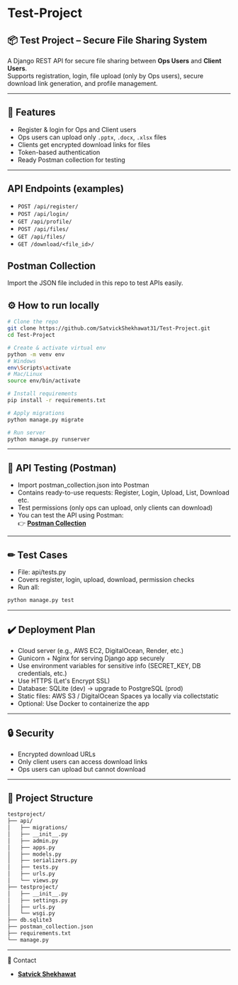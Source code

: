 # Test-Project

## 📦 Test Project – Secure File Sharing System

A Django REST API for secure file sharing between **Ops Users** and **Client Users**.  
Supports registration, login, file upload (only by Ops users), secure download link generation, and profile management.

---

## 🚀 Features
- Register & login for Ops and Client users
- Ops users can upload only `.pptx`, `.docx`, `.xlsx` files
- Clients get encrypted download links for files
- Token-based authentication
- Ready Postman collection for testing

---

## API Endpoints (examples)
- `POST /api/register/`
- `POST /api/login/`
- `GET /api/profile/`
- `POST /api/files/`
- `GET /api/files/`
- `GET /download/<file_id>/`

## Postman Collection
Import the JSON file included in this repo to test APIs easily.

## ⚙️ How to run locally

```bash
# Clone the repo
git clone https://github.com/SatvickShekhawat31/Test-Project.git
cd Test-Project

# Create & activate virtual env
python -m venv env
# Windows
env\Scripts\activate
# Mac/Linux
source env/bin/activate

# Install requirements
pip install -r requirements.txt

# Apply migrations
python manage.py migrate

# Run server
python manage.py runserver
```
---

## 🧪 API Testing (Postman)
- Import postman_collection.json into Postman
- Contains ready-to-use requests: Register, Login, Upload, List, Download etc.
- Test permissions (only ops can upload, only clients can download)
- You can test the API using Postman:  
👉 [**Postman Collection**](https://satvickshekhawat.postman.co/workspace/Satvick-Shekhawat's-Workspace~9c8abd0f-0f98-4678-8a02-351ce7998976/collection/46373814-e66c51a8-b837-4547-8bc0-d9a411e7b113?action=share&source=copy-link&creator=46373814)

---

## ✏ Test Cases

- File: api/tests.py
- Covers register, login, upload, download, permission checks
- Run all:
```bash
python manage.py test
```

---

## ✔️ Deployment Plan

- Cloud server (e.g., AWS EC2, DigitalOcean, Render, etc.)
- Gunicorn + Nginx for serving Django app securely
- Use environment variables for sensitive info (SECRET_KEY, DB credentials, etc.)
- Use HTTPS (Let's Encrypt SSL)
- Database: SQLite (dev) → upgrade to PostgreSQL (prod)
- Static files: AWS S3 / DigitalOcean Spaces ya locally via collectstatic 
- Optional: Use Docker to containerize the app

--- 

## 🔒 Security

- Encrypted download URLs
- Only client users can access download links
- Ops users can upload but cannot download

---

## 📂 Project Structure

```bash
testproject/
├── api/
│   ├── migrations/
│   ├── __init__.py
│   ├── admin.py
│   ├── apps.py
│   ├── models.py
│   ├── serializers.py
│   ├── tests.py
│   ├── urls.py
│   └── views.py
├── testproject/
│   ├── __init__.py
│   ├── settings.py
│   ├── urls.py
│   └── wsgi.py
├── db.sqlite3
├── postman_collection.json
├── requirements.txt
└── manage.py
```

---

📧 Contact
- [**Satvick Shekhawat**](https://www.linkedin.com/in/satvick-shekhawat-01450925a/)
